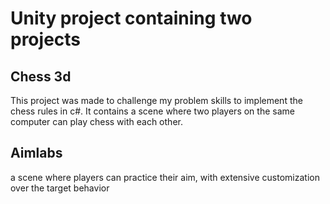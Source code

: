 # Unity project containing two projects

## Chess 3d
This project was made to challenge my problem skills to implement the chess rules in c#. It contains a scene where two players on the same computer can play chess with each other.

## Aimlabs
a scene where players can practice their aim, with extensive customization over the target behavior
